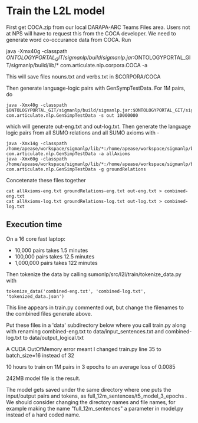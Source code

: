 # Train the L2L model

First get COCA.zip from our local
DARAPA-ARC Teams Files area.  Users not at NPS will have to request this from the COCA
developer.  We need to generate word co-occurance data from COCA. Run

java  -Xmx40g -classpath   $ONTOLOGYPORTAL_GIT/sigmanlp/build/sigmanlp.jar:$ONTOLOGYPORTAL_GIT/sigmanlp/build/lib/* com.articulate.nlp.corpora.COCA -a

This will save files nouns.txt and verbs.txt in $CORPORA/COCA

Then generate language-logic pairs with GenSympTestData. For 1M pairs, do

```
java -Xmx40g -classpath $ONTOLOGYPORTAL_GIT/sigmanlp/build/sigmanlp.jar:$ONTOLOGYPORTAL_GIT/sigmanlp/build/lib/* com.articulate.nlp.GenSimpTestData -s out 10000000
```

which will generate out-eng.txt and out-log.txt. Then generate the language logic pairs from all SUMO relations and all SUMO axioms with -

```
java -Xmx14g -classpath /home/apease/workspace/sigmanlp/lib/*:/home/apease/workspace/sigmanlp/build/classes com.articulate.nlp.GenSimpTestData -a allAxioms
java -Xmx60g -classpath /home/apease/workspace/sigmanlp/lib/*:/home/apease/workspace/sigmanlp/build/classes com.articulate.nlp.GenSimpTestData -g groundRelations
```

Concetenate these files together

```
cat allAxioms-eng.txt groundRelations-eng.txt out-eng.txt > combined-eng.txt
cat allAxioms-log.txt groundRelations-log.txt out-log.txt > combined-log.txt
```

## Execution time

On a 16 core fast laptop: 

* 10,000 pairs takes 1.5 minutes
* 100,000 pairs takes 12.5 minutes
* 1,000,000 pairs takes 122 minutes

Then tokenize the data by calling sumonlp/src/l2l/train/tokenize_data.py with

```
tokenize_data('combined-eng.txt', 'combined-log.txt', 'tokenized_data.json')
```

This line appears in train.py commented out, but change the filenames to the combined files generate above.

Put these files in a 'data' subdirectory below where you call train.py along with renaming
combined-eng.txt to data/input_sentences.txt and combined-log.txt to data/output_logical.txt

A CUDA OutOfMemory error meant I changed train.py line 35 to batch_size=16 instead of 32

10 hours to train on 1M pairs in 3 epochs to an average loss of 0.0085

242MB model file is the result.

The model gets saved under the same directory where one puts the input/output pairs and tokens,
as full_12m_sentences/t5_model_3_epochs .  We should consider changing the directory names
and file names, for example making the name "full_12m_sentences" a parameter in model.py instead of a hard coded name.




